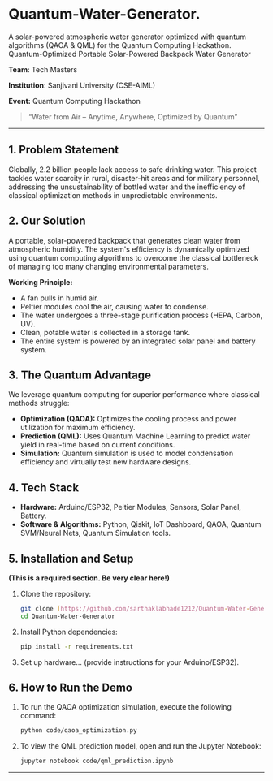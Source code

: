 # Quantum-Water-Generator.
A solar-powered atmospheric water generator optimized with quantum algorithms (QAOA &amp; QML) for the Quantum Computing Hackathon.
Quantum-Optimized Portable Solar-Powered Backpack Water Generator

**Team**: Tech Masters

**Institution**: Sanjivani University (CSE-AIML)

**Event:** Quantum Computing Hackathon

> “Water from Air – Anytime, Anywhere, Optimized by Quantum” 

---

## 1. Problem Statement

Globally, 2.2 billion people lack access to safe drinking water.
This project tackles water scarcity in rural, disaster-hit areas and for military personnel, addressing the unsustainability of bottled water and the inefficiency of classical optimization methods in unpredictable environments.

## 2. Our Solution

A portable, solar-powered backpack that generates clean water from atmospheric humidity. 
The system's efficiency is dynamically optimized using quantum computing algorithms to overcome the classical bottleneck of managing too many changing environmental parameters.

**Working Principle:**
* A fan pulls in humid air.
* Peltier modules cool the air, causing water to condense.
* The water undergoes a three-stage purification process (HEPA, Carbon, UV).
* Clean, potable water is collected in a storage tank.
* The entire system is powered by an integrated solar panel and battery system.

## 3. The Quantum Advantage

We leverage quantum computing for superior performance where classical methods struggle:

* **Optimization (QAOA):** Optimizes the cooling process and power utilization for maximum efficiency.
* **Prediction (QML):** Uses Quantum Machine Learning to predict water yield in real-time based on current conditions.
* **Simulation:** Quantum simulation is used to model condensation efficiency and virtually test new hardware designs.

## 4. Tech Stack

* **Hardware:** Arduino/ESP32, Peltier Modules, Sensors, Solar Panel, Battery.
* **Software & Algorithms:** Python, Qiskit, IoT Dashboard, QAOA, Quantum SVM/Neural Nets, Quantum Simulation tools.

## 5. Installation and Setup

**(This is a required section. Be very clear here!)**

1.  Clone the repository:
    ```bash
    git clone [https://github.com/sarthaklabhade1212/Quantum-Water-Generator.git](https://github.com/sarthaklabhade1212/Quantum-Water-Generator.git)
    cd Quantum-Water-Generator
    ```
2.  Install Python dependencies:
    ```bash
    pip install -r requirements.txt
    ```
3.  Set up hardware... (provide instructions for your Arduino/ESP32).

## 6. How to Run the Demo

1.  To run the QAOA optimization simulation, execute the following command:
    ```bash
    python code/qaoa_optimization.py
    ```
2.  To view the QML prediction model, open and run the Jupyter Notebook:
    ```bash
    jupyter notebook code/qml_prediction.ipynb
    ```

---
